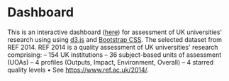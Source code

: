 # Dashboard
This is an interactive dashboard ([here](https://mohamadalissa.github.io/Dashboard/)) for assessment of UK universities' research using using [d3.js](https://d3js.org/) and [Bootstrap CSS](https://getbootstrap.com/).
The selected dataset from REF 2014. REF 2014 is a quality assessment of UK universities' research comprising:
– 154 UK institutions
– 36 subject-based units of assessment (UOAs)
– 4 profiles (Outputs, Impact, Environment, Overall)
– 4 starred quality levels
• See https://www.ref.ac.uk/2014/.


